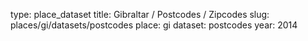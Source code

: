 type: place_dataset
title: Gibraltar / Postcodes / Zipcodes
slug: places/gi/datasets/postcodes
place: gi
dataset: postcodes
year: 2014
